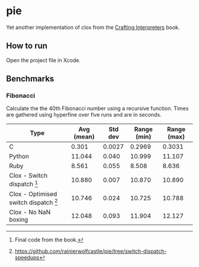 # pie

Yet another implementation of clox from the [Crafting Interpreters](http://www.craftinginterpreters.com/) book.

## How to run

Open the project file in Xcode.

## Benchmarks

### Fibonacci

Calculate the the 40th Fibonacci number using a recursive function. Times are gathered using hyperfine over five runs and are in seconds.

| Type                                  | Avg (mean) | Std dev | Range (min) | Range (max) |
| ------------------------------------- | ---------- | ------- | ----------- | ------------|
| C                                     | 0.301      | 0.0027  | 0.2969      | 0.3031      |
| Python                                | 11.044     | 0.040   | 10.999      | 11.107      |
| Ruby                                  | 8.561      | 0.055   | 8.508       | 8.636       |
| Clox - Switch dispatch [^1]           | 10.880     | 0.007   | 10.870      | 10.890      |
| Clox - Optimised switch dispatch [^2] | 10.746     | 0.024   | 10.725      | 10.788      |
| Clox - No NaN boxing                  | 12.048     | 0.093   | 11.904      | 12.127      |

[^1]: Final code from the book.
[^2]: https://github.com/rainierwolfcastle/pie/tree/switch-dispatch-speedups
